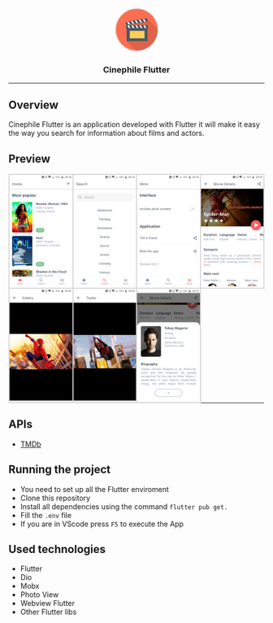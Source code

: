 <p align="center">
  <img alt="Cinephile" src="./icon.png" height="85" width="85" />
  <h3 align="center">Cinephile Flutter</h3>
</p>

---

## Overview

Cinephile Flutter is an application developed with Flutter it will make it easy the way you search for information about films and actors.

## Preview

<table>
  	<tr>
	  	<td style="border: 2px solid #d6d6d6; padding: 0;"><img src="preview/1.png" width="270"></td>
		<td style="border: 2px solid #d6d6d6; padding: 0;"><img src="preview/2.png" width="270"></td>
		<td style="border: 2px solid #d6d6d6; padding: 0;"><img src="preview/3.png" width="270"></td>
		<td style="border: 2px solid #d6d6d6; padding: 0;"><img src="preview/4.png" width="270"></td>
	</tr>
	<tr>		
		<td style="border: 2px solid #d6d6d6; padding: 0;"><img src="preview/5.png" width="270"></td>
		<td style="border: 2px solid #d6d6d6; padding: 0;"><img src="preview/6.png" width="270"></td>
		<td style="border: 2px solid #d6d6d6; padding: 0;"><img src="preview/7.png" width="270"></td>
	</tr>
</table>

## APIs

- [TMDb](https://developers.themoviedb.org/3/getting-started/introduction)

## Running the project

- You need to set up all the Flutter enviroment
- Clone this repository
- Install all dependencies using the command `flutter pub get.`
- Fill the `.env` file
- If you are in VScode press `F5` to execute the App

## Used technologies

- Flutter
- Dio
- Mobx
- Photo View
- Webview Flutter
- Other Flutter libs